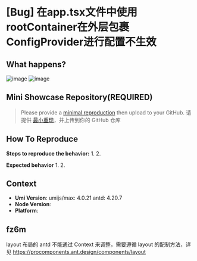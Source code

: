 # [Bug] 在app.tsx文件中使用rootContainer在外层包裹ConfigProvider进行配置不生效

<!--
感谢您向我们反馈问题，为了高效的解决问题，我们期望你能提供以下信息：
-->

## What happens?

![image](https://user-images.githubusercontent.com/107539476/217773406-4ed5eca5-0db0-49cc-9aba-efdd4a947783.png)
![image](https://user-images.githubusercontent.com/107539476/217773605-ff045b87-1a71-41e2-96f0-5d3bf678e833.png)

<!-- A clear and concise description of what the bug is. -->
<!-- 清晰的描述下遇到的问题。-->

## Mini Showcase Repository(REQUIRED)

> Please provide a [minimal reproduction](https://stackoverflow.com/help/minimal-reproducible-example) then upload to your GitHub. 请提供 [最小重现](https://stackoverflow.com/help/minimal-reproducible-example)，并上传到你的 GitHub 仓库

<!-- 为节约大家的时间，无复现步骤的 ISSUE 会被关闭，提供之后再 REOPEN -->
<!-- YOUR_REPOSITORY_URL on github or stackbliz -->

## How To Reproduce

**Steps to reproduce the behavior:** 1. 2.

**Expected behavior** 1. 2.

<!-- 请提供复现链接/步骤，错误日志以及相关配置 -->

## Context

- **Umi Version**: umijs/max: 4.0.21 antd: 4.20.7
- **Node Version**:
- **Platform**:

## fz6m

layout 布局的 antd 不能通过 Context 来调整，需要遵循 layout 的配制方法，详见 https://procomponents.ant.design/components/layout
